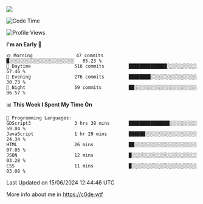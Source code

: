 <a href="https://wakatime.com"><img src="https://wakatime.com/share/@c0dezin/b7f18a7c-ab3a-40b8-8bc7-b1b7bf71f1d6.svg" /></a>

<!--START_SECTION:waka-->
![Code Time](http://img.shields.io/badge/Code%20Time-40%20hrs%2047%20mins-blue)

![Profile Views](http://img.shields.io/badge/Profile%20Views-0-blue)

**I'm an Early 🐤** 

```text
🌞 Morning                47 commits          █░░░░░░░░░░░░░░░░░░░░░░░░   05.23 % 
🌆 Daytime                516 commits         ██████████████░░░░░░░░░░░   57.46 % 
🌃 Evening                276 commits         ████████░░░░░░░░░░░░░░░░░   30.73 % 
🌙 Night                  59 commits          ██░░░░░░░░░░░░░░░░░░░░░░░   06.57 % 
```


📊 **This Week I Spent My Time On** 

```text
💬 Programming Languages: 
GDScript3                3 hrs 38 mins       ███████████████░░░░░░░░░░   59.04 % 
JavaScript               1 hr 29 mins        ██████░░░░░░░░░░░░░░░░░░░   24.34 % 
HTML                     26 mins             ██░░░░░░░░░░░░░░░░░░░░░░░   07.05 % 
JSON                     12 mins             █░░░░░░░░░░░░░░░░░░░░░░░░   03.28 % 
CSS                      11 mins             █░░░░░░░░░░░░░░░░░░░░░░░░   03.08 % 
```


 Last Updated on 15/06/2024 12:44:46 UTC
<!--END_SECTION:waka-->

More info about me in https://c0de.wtf

